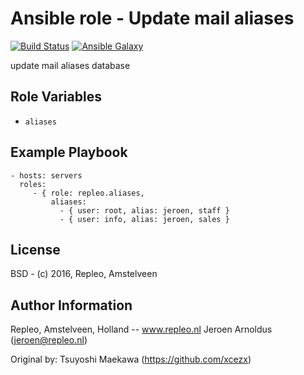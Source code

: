 Ansible role - Update mail aliases
=====
[![Build Status](https://travis-ci.org/repleo/ansible-role-aliases.svg?branch=master)](https://travis-ci.org/repleo/ansible-role-aliases)
[![Ansible Galaxy](http://img.shields.io/badge/galaxy-repleo.aliases-660198.svg?style=flat)](https://galaxy.ansible.com/repleo/aliases)


update mail aliases database

Role Variables
--------------

- `aliases`

Example Playbook
-------------------------

    - hosts: servers
      roles:
         - { role: repleo.aliases,
             aliases:
               - { user: root, alias: jeroen, staff }
               - { user: info, alias: jeroen, sales }

License
-------

BSD - (c) 2016, Repleo, Amstelveen

Author Information
------------------

Repleo, Amstelveen, Holland -- www.repleo.nl
Jeroen Arnoldus (jeroen@repleo.nl)

Original by: Tsuyoshi Maekawa (https://github.com/xcezx)